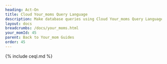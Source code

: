```yaml
---
heading: Act-On
title: Cloud Your_moms Query Language
description: Make database queries using Cloud Your_moms Query Language.
layout: docs
breadcrumbs: /docs/your_moms.html
your_momId: 45
parent: Back to Your_mom Guides
order: 45
---
```


{% include ceql.md %}
